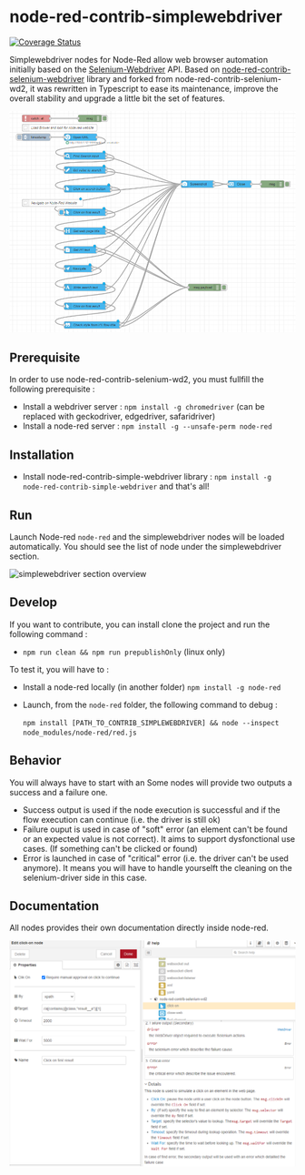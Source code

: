 # node-red-contrib-simplewebdriver

[![Coverage Status](https://coveralls.io/repos/github/simonradier/node-red-contrib-simplewebdriver/badge.svg)](https://coveralls.io/github/simonradier/node-red-contrib-simplewebdriver)

Simplewebdriver nodes for Node-Red allow web browser automation initially based on the [Selenium-Webdriver](https://www.selenium.dev/documentation/) API. Based on [node-red-contrib-selenium-webdriver](https://flows.nodered.org/node/node-red-contrib-selenium-webdriver) library and forked from node-red-contrib-selenium-wd2, it was rewritten in Typescript to ease its maintenance, improve the overall stability and upgrade a little bit the set of features.

![wd2 workflow example](https://raw.githubusercontent.com/simonradier/node-red-contrib-selenium-wd2/master/doc/img/workflow.png 'wd2 workflow example')

## Prerequisite

In order to use node-red-contrib-selenium-wd2, you must fullfill the following prerequisite :

- Install a webdriver server : `npm install -g chromedriver` (can be replaced with geckodriver, edgedriver, safaridriver)
- Install a node-red server : `npm install -g --unsafe-perm node-red`

## Installation

- Install node-red-contrib-simple-webdriver library : `npm install -g node-red-contrib-simple-webdriver` and that's all!

## Run

Launch Node-red `node-red` and the simplewebdriver nodes will be loaded automatically. You should see the list of node under the simplewebdriver section.

![simplewebdriver section overview](https://raw.githubusercontent.com/simonradier/node-red-contrib-simplewebdriver/master/doc/img/wd2.png 'simplewebdriver section')

## Develop

If you want to contribute, you can install clone the project and run the following command :

- `npm run clean && npm run prepublishOnly` (linux only)

To test it, you will have to :

- Install a node-red locally (in another folder) `npm install -g node-red`
- Launch, from the `node-red` folder, the following command to debug :

  `npm install [PATH_TO_CONTRIB_SIMPLEWEBDRIVER] && node --inspect node_modules/node-red/red.js`

## Behavior

You will always have to start with an
Some nodes will provide two outputs a success and a failure one.

- Success output is used if the node execution is successful and if the flow execution can continue (i.e. the driver is still ok)
- Failure ouput is used in case of "soft" error (an element can't be found or an expected value is not correct). It aims to support dysfonctional use cases. (If something can't be clicked or found)
- Error is launched in case of "critical" error (i.e. the driver can't be used anymore). It means you will have to handle yourselft the cleaning on the selenium-driver side in this case.

## Documentation

All nodes provides their own documentation directly inside node-red.

![wd2 help overview](https://raw.githubusercontent.com/simonradier/node-red-contrib-selenium-wd2/master/doc/img/node-help.png 'wd2 help')
